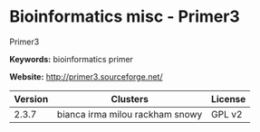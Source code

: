 # Bioinformatics misc - Primer3

Primer3

**Keywords:** bioinformatics primer

**Website:** <http://primer3.sourceforge.net/>

| Version | Clusters | License |
| ------- | -------- | ------- |
| 2.3.7 | bianca irma milou rackham snowy | GPL v2 |
